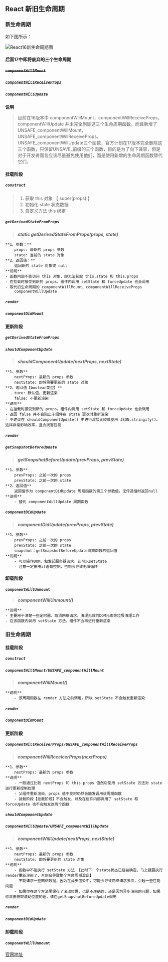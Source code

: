 ## React 新旧生命周期

### 新生命周期

如下图所示：

![React16新生命周期图](https://user-gold-cdn.xitu.io/2018/8/12/1652a030ed1506e0?imageslim)

#### 后面17中即将废弃的三个生命周期
#####  ~~`componentWillMount`~~
#####  ~~`componentWillReceiveProps`~~
#####  ~~`componentWillUpdate`~~

**说明**

> 目前在16版本中 componentWillMount，componentWillReceiveProps，componentWillUpdate 并未完全删除这三个生命周期函数，而且新增了UNSAFE_componentWillMount，UNSAFE_componentWillReceiveProps，UNSAFE_componentWillUpdate三个函数，官方计划在17版本完全删除这三个函数，只保留UNSAVE_前缀的三个函数，目的是为了向下兼容，但是对于开发者而言应该尽量避免使用他们，而是使用新增的生命周期函数替代它们。


#### 挂载阶段

#####  `construct`

> 1. 获取 this 对象 【 super(props) 】
> 2. 初始化 state 状态数据 
> 3. 自定义方法 this 绑定

#####  `getDerivedStateFromProps`

> ***static getDerivedStateFromProps(props, state)***
> 
	**1、参数：**
		props: 最新的 props 参数
		state: 当前的 state 对象
	**2、返回值：**
		返回新的 state 对象或 null
	**说明**
	- 函数内部不能访问 this 对象，即无法获取 this.state 和 this.props
	- 在挂载时接受到新的 props，组件内调用 setState 和 forceUpdate 也会调用
	- 取代旧生命周期的 componentWillMount、componentWillReceiveProps
		componentWillUpdate

#####  `render`

#####  `componentDidMount`


#### 更新阶段

#####  `getDerivedStateFromProps`

#####  `shouldComponentUpdate`
> ***shouldComponentUpdate(nextProps, nextState)***
> 
	**1、参数**
		nextProps: 最新的 props 参数
		nextState: 即将需要更新的 state 对象
	**2、返回值【boolean类型】**
		ture: 默认值，更新渲染
		false: 不更新渲染
	**说明**
	- 在挂载时接受到新的 props，组件内调用 setState 和 forceUpdate 也会调用
	- 返回 false 并不会阻止子组件在 state 更改时重新渲染
	- 不建议在 shouldComponentUpdate() 中进行深层比较或使用 JSON.stringify()。这样非常影响效率，且会损害性能

#####  `render`

#####  `getSnapshotBeforeUpdate`
> ***getSnapshotBeforeUpdate(prevProps, prevState)***
> 
	**1、参数**
		prevProps: 之前一次的 props
		prevState: 之前一次的 state
	**2、返回值**
		返回值作为 componentDidUpdate 周期函数的第三个参数值，无传递值时返回null
	**说明**
		- 替代 componentWillUpdate 周期函数

#####  `componentDidUpdate`
> ***componentDidUpdate(prevProps, prevState)***
> 
	**1、参数**
		prevProps: 之前一次的 props
		prevState: 之前一次的 state
		snapshot：getSnapshotBeforeUpdate周期函数的返回值
	**说明**
		- 可以操作DOM，和发起服务器请求，还可以setState
		- 注意一定要用if语句控制，否则会导致无限循环


#### 卸载阶段

####  `componentWillUnmount`
> ***componentWillUnmount()***
> 
	**说明**
	- 主要用于清楚一些定时器，取消网络请求，清理无效的DOM元素等垃圾清理工作
	- 在该函数内调用 setState 方法，组件不会再进行重新渲染


### 旧生命周期

#### 挂载阶段

#####  `construct`

#####  `componentWillMount/UNSAFE_componentWillMount`
> ***componentWillMount()***
> 
	**说明**
		- 该周期函数在 render 方法之前调用，所以 setState 不会触发重新渲染

#####  `render`

#####  `componentDidMount`


#### 更新阶段

#####  `componentWillReceiverProps/UNSAFE_componentWillReceiveProps`
> ***componentWillReceicerProps(nextProps)***
> 
	**1、参数**
		nextProps: 最新的 props 参数
	**说明**
		- 一般通过比较 nextProps 和 this.props 值然后使用 setState 方法对 state 进行更新控制处理
		- 父组件重新渲染，props 值不变时仍然会触发调用该周期函数
		- 装载阶段【挂载阶段】不会触发，以及在组件内部调用了 setState 和 forceUpdate 也不会触发这两个函数


#####  `shouldComponentUpdate`

#####  `componentWillUpdate/UNSAFE_componentWillUpdate`
> ***componentWillUpdate(nextProps, nextState)***
> 
	**1、参数**
		nextProps: 最新的 props 参数
		nextState: 即将要更新的 state 对象
	**说明**
		- 函数中不能执行 setState 方法 【此时下一个state状态已经被确定，马上就要执行render重新渲染了，否则会导致整个生命周期混乱】
		- 不能请求一些网络数据，因为在异步渲染中，可能会导致网络请求多次，引起一些性能问题
		- 如果你在这个方法里保存了滚动位置，也是不准确的，还是因为异步渲染的问题，如果你非要获取滚动位置的话，请在getSnapshotBeforeUpdate调用

#####  `render`

#####  `componentDidUpdate`

#### 卸载阶段

####  `componentWillUnmount`

[官网地址](https://reactjs.bootcss.com/docs/react-component.html#static-getderivedstatefromprops)